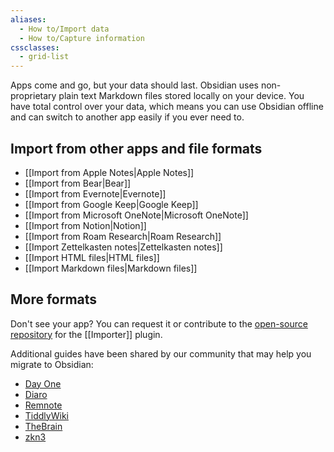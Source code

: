 ```yaml
---
aliases:
  - How to/Import data
  - How to/Capture information
cssclasses:
  - grid-list
---
```

Apps come and go, but your data should last. Obsidian uses non-proprietary plain text Markdown files stored locally on your device. You have total control over your data, which means you can use Obsidian offline and can switch to another app easily if you ever need to.

## Import from other apps and file formats

- <span class="apple-notes"></span> [[Import from Apple Notes|Apple Notes]]
- [[Import from Bear|Bear]]
- [[Import from Evernote|Evernote]]
- [[Import from Google Keep|Google Keep]]
- [[Import from Microsoft OneNote|Microsoft OneNote]]
- [[Import from Notion|Notion]]
- [[Import from Roam Research|Roam Research]]
- [[Import Zettelkasten notes|Zettelkasten notes]]
- [[Import HTML files|HTML files]]
- [[Import Markdown files|Markdown files]]

## More formats

Don't see your app? You can request it or contribute to the [open-source repository](https://github.com/obsidianmd/obsidian-importer) for the [[Importer]] plugin.

Additional guides have been shared by our community that may help you migrate to Obsidian: 

- [Day One](https://forum.obsidian.md/t/dayone-to-obsidian-script/13387)
- [Diaro](https://forum.obsidian.md/t/meta-migration-workflows/15252/46)
- [Remnote](https://forum.obsidian.md/t/can-anybody-help-with-migrating-remnote-to-obsidian/40156/2)
- [TiddlyWiki](https://forum.obsidian.md/t/import-from-tiddlywiki-5-to-obsidian/731)
- [TheBrain](https://forum.obsidian.md/t/export-thebrain-to-obsidian-a-small-script/6641)
- [zkn3](https://forum.obsidian.md/t/migrating-from-zkn3-to-obsidian-without-losing-your-tags-and-internal-links-documentation/7457)
